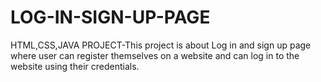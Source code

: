 # LOG-IN-SIGN-UP-PAGE
HTML,CSS,JAVA PROJECT-This project is about Log in and sign up page where user can register themselves on a website and can log in to the website using their credentials.
